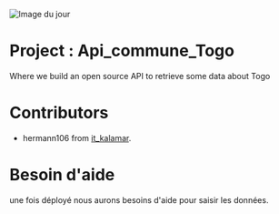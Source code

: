 

![Image du jour](https://myoctocat.com/assets/images/octocats/octocat-23.png)
# Project : Api_commune_Togo
Where we build an open source API to retrieve some data about Togo

# Contributors
- hermann106 from [it_kalamar](https://kalamar.tg/).

# Besoin d'aide
une fois déployé nous aurons besoins d'aide pour saisir les données.
